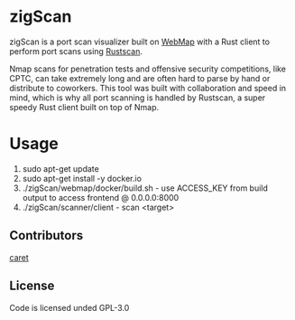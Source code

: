 # zigScan

zigScan is a port scan visualizer built on [WebMap](https://github.com/SabyasachiRana/WebMap) with a Rust client to perform port scans using [Rustscan](https://github.com/RustScan/RustScan).

Nmap scans for penetration tests and offensive security competitions, like CPTC, can take extremely long and are often hard to parse by hand or distribute to coworkers. This tool was built with collaboration and speed in mind, which is why all port scanning is handled by Rustscan, a super speedy Rust client built on top of Nmap. 

# Usage

1. sudo apt-get update
2. sudo apt-get install -y docker.io
3. ./zigScan/webmap/docker/build.sh
       - use ACCESS_KEY from build output to access frontend @ 0.0.0.0:8000
5. ./zigScan/scanner/client
       - scan <target\>

## Contributors
[caret](https://github.com/641i130)

## License
Code is licensed unded GPL-3.0
